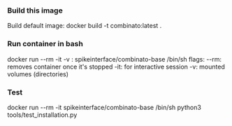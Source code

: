 ### Build this image
Build default image: 
docker build -t combinato:latest .

### Run container in bash
docker run --rm -it -v <host-data-folder>:<docker-data-folder> spikeinterface/combinato-base /bin/sh
flags:
--rm: removes container once it's stopped
-it: for interactive session
-v: mounted volumes (directories)

### Test
docker run --rm -it spikeinterface/combinato-base /bin/sh
python3 tools/test_installation.py
